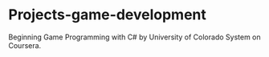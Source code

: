 # Projects-game-development
Beginning Game Programming with C# by University of Colorado System on Coursera. 
